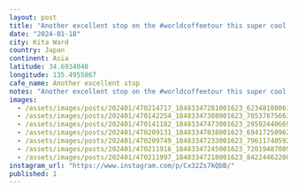 ```yaml
---
layout: post
title: "Another excellent stop on the #worldcoffeetour this super cool spot boasts freshly roasted beans and wine by the glass, and delicious donuts."
date: "2024-01-18"
city: Kita Ward
country: Japan
continent: Asia
latitude: 34.6934048
longitude: 135.4955867
cafe_name: Another excellent stop
notes: "Another excellent stop on the #worldcoffeetour this super cool spot boasts freshly roasted beans and wine by the glass, and delicious donuts."
images: 
  - /assets/images/posts/202401/470214717_18483347281001623_623481080638328196_n_18292888390198309.jpg
  - /assets/images/posts/202401/470142254_18483347308001623_7853787566305168553_n_17982010181474626.jpg
  - /assets/images/posts/202401/470141182_18483347473001623_2959244066901995541_n_18012015554499177.jpg
  - /assets/images/posts/202401/470209131_18483347038001623_6941725096244837457_n_17875533966019317.jpg
  - /assets/images/posts/202401/470209749_18483347233001623_7961174059230314155_n_18003203384109215.jpg
  - /assets/images/posts/202401/470211918_18483347245001623_720194870898508372_n_18018833216000985.jpg
  - /assets/images/posts/202401/470211997_18483347218001623_8422446220099321457_n_18032168089764384.jpg
instagram_url: "https://www.instagram.com/p/Cx32Zs7kQbB/"
published: 1
---
```

